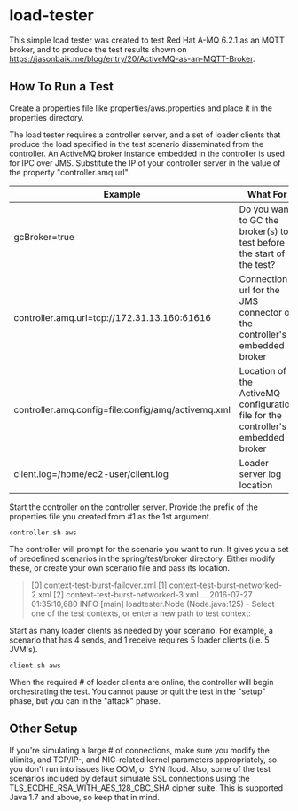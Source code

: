 # load-tester

This simple load tester was created to test Red Hat A-MQ 6.2.1 as an MQTT broker, and to produce the test results shown on https://jasonbaik.me/blog/entry/20/ActiveMQ-as-an-MQTT-Broker.

## How To Run a Test

Create a properties file like properties/aws.properties and place it in the properties directory.

The load tester requires a controller server, and a set of loader clients that produce the load specified in the test scenario disseminated from the controller. An ActiveMQ broker instance embedded in the controller is used for IPC over JMS. Substitute the IP of your controller server in the value of the property "controller.amq.url".

Example | What For
------------ | -------------
gcBroker=true | Do you want to GC the broker(s) to test before the start of the test?
controller.amq.url=tcp://172.31.13.160:61616 | Connection url for the JMS connector of the controller's embedded broker
controller.amq.config=file:config/amq/activemq.xml | Location of the ActiveMQ configuration file for the controller's embedded broker
client.log=/home/ec2-user/client.log | Loader server log location

Start the controller on the controller server. Provide the prefix of the properties file you created from #1 as the 1st argument.

```shell
controller.sh aws
```

The controller will prompt for the scenario you want to run. It gives you a set of predefined scenarios in the spring/test/broker directory. Either modify these, or create your own scenario file and pass its location.

> [0] context-test-burst-failover.xml
> [1] context-test-burst-networked-2.xml
> [2] context-test-burst-networked-3.xml
> ...
> 2016-07-27 01:35:10,680 INFO  [main] loadtester.Node (Node.java:125) - Select one of the test contexts, or enter a new path to test context:

Start as many loader clients as needed by your scenario. For example, a scenario that has 4 sends, and 1 receive requires 5 loader clients (i.e. 5 JVM's).

 ```shell
client.sh aws
```

When the required # of loader clients are online, the controller will begin orchestrating the test. You cannot pause or quit the test in the "setup" phase, but you can in the "attack" phase.

## Other Setup

If you're simulating a large # of connections, make sure you modify the ulimits, and TCP/IP-, and NIC-related kernel parameters appropriately, so you don't run into issues like OOM, or SYN flood. Also, some of the test scenarios included by default simulate SSL connections using the TLS_ECDHE_RSA_WITH_AES_128_CBC_SHA cipher suite. This is supported Java 1.7 and above, so keep that in mind.